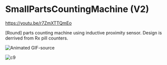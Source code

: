 # SmallPartsCountingMachine (V2)
https://youtu.be/r7ZmXTTQmEo

[Round] parts counting machine using inductive proximity sensor. Design is derrived from Rx pill counters. 

![Animated GIF-source](https://github.com/user-attachments/assets/674dc37f-2b62-4504-a84d-0e56e56035aa)


![c9](https://github.com/user-attachments/assets/1a69bd89-8c9c-4502-876d-5b2b69313539)
